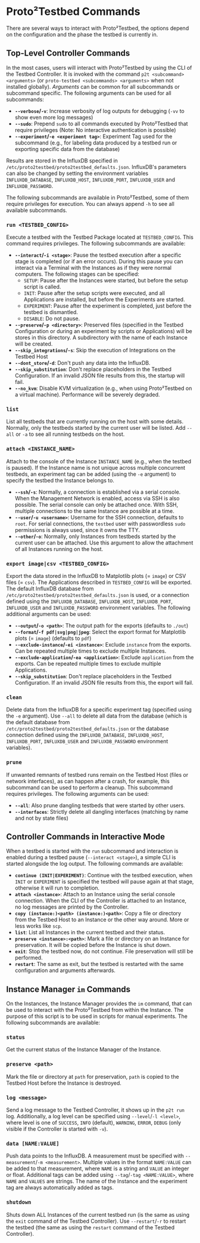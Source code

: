 # Proto²Testbed Commands

There are several ways to interact with Proto²Testbed, the options depend on the configuration and the phase the testbed is currently in.

## Top-Level Controller Commands
In the most cases, users will interact with Proto²Testbed by using the CLI of the Testbed Controller. 
It is invoked with the command `p2t <subcommand> <arguments>` (or `proto-testbed <subcommands> <arguments>` when not installed globally). 
*Arguments* can be common for all subcommands or subcommand specific. The following arguments can be used for all subcommands:
- **`--verbose`/`-v`**: Increase verbosity of log outputs for debugging (`-vv` to show even more log messages)
- **`--sudo`**: Prepend `sudo` to all commands executed by Proto²Testbed that require privileges (Note: No interactive authentication is possible)
- **`--experiment`/`-e <experiment tag>`**: Experiment Tag used for the subcommand (e.g., for labeling data produced by a testbed run or exporting specific data from the database)

Results are stored in the InfluxDB specified in `/etc/proto2testbed/proto2testbed_defaults.json`. InfluxDB's parameters can also be changed by setting the environment variables `INFLUXDB_DATABASE`, `INFLUXDB_HOST`, `INFLUXDB_PORT`, `INFLUXDB_USER` and `INFLUXDB_PASSWORD`.

The following subcommands are available in Proto²Testbed, some of them require privileges for execution. You can always append `-h` to see all available subcommands.

### `run <TESTBED_CONFIG>`
Execute a testbed with the Testbed Package located at `TESTBED_CONFIG`. This command requires privileges. 
The following subcommands are available:
- **`--interact`/`-i <stage>`**: Pause the testbed execution after a specific stage is completed (or if an error occurs). During this pause you can interact via a Terminal with the Instances as if they were normal computers. The following stages can be specified:
  - `SETUP`: Pause after the Instances were started, but before the setup script is called.
  - `INIT`: Pause after the setup scripts were executed, and all Applications are installed, but before the Experiments are started.
  - `EXPERIMENT`: Pause after the experiment is completed, just before the testbed is dismantled.
  - `DISABLE`: Do not pause.
- **`--preserve`/`-p <directory>`**: Preserved files (specified in the Testbed Configuration or during an experiment by scripts or Applications) will be stores in this directory. A subdirectory with the name of each Instance will be created.
- **`--skip_integrations`/`-s`**: Skip the execution of Integrations on the Testbed Host
- **`--dont_store`/`-d`**: Don't push any data into the InfluxDB.
- **`--skip_substitution`**: Don't replace placeholders in the Testbed Configuration. If an invalid JSON file results from this, the startup will fail.
- **`--no_kvm`**: Disable KVM virtualization (e.g., when using Proto²Testbed on a virtual machine). Performance will be severely degraded.

### `list`
List all testbeds that are currently running on the host with some details. 
Normally, only the testbeds started by the current user will be listed. Add `--all` or `-a` to see all running testbeds on the host.

### `attach <INSTANCE_NAME>`
Attach to the console of the Instance `INSTANCE_NAME` (e.g., when the testbed is paused). If the Instance name is not unique across multiple concurrent testbeds, an experiment tag can be added (using the `-e` argument) to specify the testbed the Instance belongs to.
- **`--ssh`/`-s`**: Normally, a connection is established via a serial console. When the Management Network is enabled, access via SSH is also possible. The serial console can only be attached once. With SSH, multiple connections to the same Instance are possible at a time.
- **`--user`/`-u <username>`**: Username for the SSH connection, defaults to `root`. For serial connections, the `testbed` user with passwordless `sudo` permissions is always used, since it owns the TTY.
- **`--other`/`-o`**: Normally, only Instances from testbeds started by the current user can be attached. Use this argument to allow the attachment of all Instances running on the host.

### `export image|csv <TESTBED_CONFIG>`
Export the data stored in the InfluxDB to Matplotlib plots (= `image`) or CSV files (= `csv`). The Applications described in `TESTBED_CONFIG` will be exported. The default InfluxDB database from `/etc/proto2testbed/proto2testbed_defaults.json` is used, or a connection defined using the `INFLUXDB_DATABASE`, `INFLUXDB_HOST`, `INFLUXDB_PORT`, `INFLUXDB_USER` and `INFLUXDB_PASSWORD` environment variables. The following additional arguments can be used:
- **`--output`/`-o <path>`**: The output path for the exports (defaults to `./out`)
- **`--format`/`-f pdf|svg|png|jpeg`**: Select the export format for Matplotlib plots (= `image`) (defaults to `pdf`)
- **`--exclude-instance`/`-ei <instance>`**: Exclude `instance` from the exports. Can be repeated multiple times to exclude multiple Instances.
- **`--exclude-application`/`-ea <application>`**: Exclude `application` from the exports. Can be repeated multiple times to exclude multiple Applications.
- **`--skip_substitution`**: Don't replace placeholders in the Testbed Configuration. If an invalid JSON file results from this, the export will fail.

### `clean`
Delete data from the InfluxDB for a specific experiment tag (specified using the `-e` argument). 
Use `--all` to delete all data from the database (which is the default database from `/etc/proto2testbed/proto2testbed_defaults.json` or the database connection defined using the `INFLUXDB_DATABASE`, `INFLUXDB_HOST`, `INFLUXDB_PORT`, `INFLUXDB_USER` and `INFLUXDB_PASSWORD` environment variables).

### `prune`
If unwanted remnants of testbed runs remain on the Testbed Host (files or network interfaces), as can happen after a crash, for example, this subcommand can be used to perform a cleanup. This subcommand requires privileges. The following arguments can be used:
- **`--all`**: Also prune dangling testbeds that were started by other users.
- **`--interfaces`**: Strictly delete all dangling interfaces (matching by name and not by state files)

## Controller Commands in Interactive Mode
When a testbed is started with the `run` subcommand and interaction is enabled during a testbed pause (`--interact <stage>`), a simple CLI is started alongside the log output. The following commands are available:
- **`continue (INIT|EXPERIMENT)`**: Continue with the testbed execution, when `INIT` or `EXPERIMENT` is specified the testbed will pause again at that stage, otherwise it will run to completion.
- **`attach <instance>`**: Attach to an Instance using the serial console connection. When the CLI of the Controller is attached to an Instance, no log messages are printed by the Controller.
- **`copy (instance:)<path> (instance:)<path>`**: Copy a file or directory from the Testbed Host to an Instance or the other way around. More or less works like `scp`.
- **`list`**: List all Instances in the current testbed and their status.
- **`preserve <instance>:<path>`**: Mark a file or directory on an Instance for preservation. It will be copied before the Instance is shut down.
- **`exit`**: Stop the testbed now, do not continue. File preservation will still be performed.
- **`restart`**: The same as exit, but the testbed is restarted with the same configuration and arguments afterwards.

## Instance Manager `im` Commands
On the Instances, the Instance Manager provides the `im` command, that can be used to interact with the Proto²Testbed from within the Instance. 
The purpose of this script is to be used in scripts for manual experiments. The following subcommands are available:

### `status`
Get the current status of the Instance Manager of the Instance.

### `preserve <path>`
Mark the file or directory at `path` for preservation, `path` is copied to the Testbed Host before the Instance is destroyed.

### `log <message>`
Send a log message to the Testbed Controller, it shows up in the `p2t run` log. Additionally, a log level can be specified using `--level`/`-l <level>`, where level is one of `SUCCESS`, `INFO` (default), `WARNING`, `ERROR`, `DEBUG` (only visible if the Controller is started with `-v`).

### `data [NAME:VALUE]`
Push data points to the InfluxDB. A measurement must be specified with `--measurement`/`-m <measurement>`. 
Multiple values in the format `NAME:VALUE` can be added to that measurement, where `NAME` is a string and `VALUE` an integer or float. 
Additional tags can be added using `--tag`/`-tag <NAME:VALUE>`, where `NAME` and `VALUES` are strings. The name of the Instance and the experiment tag are always automatically added as tags. 

### `shutdown`
Shuts down ALL Instances of the current testbed run (is the same as using the `exit` command of the Testbed Controller). 
Use `--restart`/`-r` to restart the testbed (the same as using the `restart` command of the Testbed Controller).
